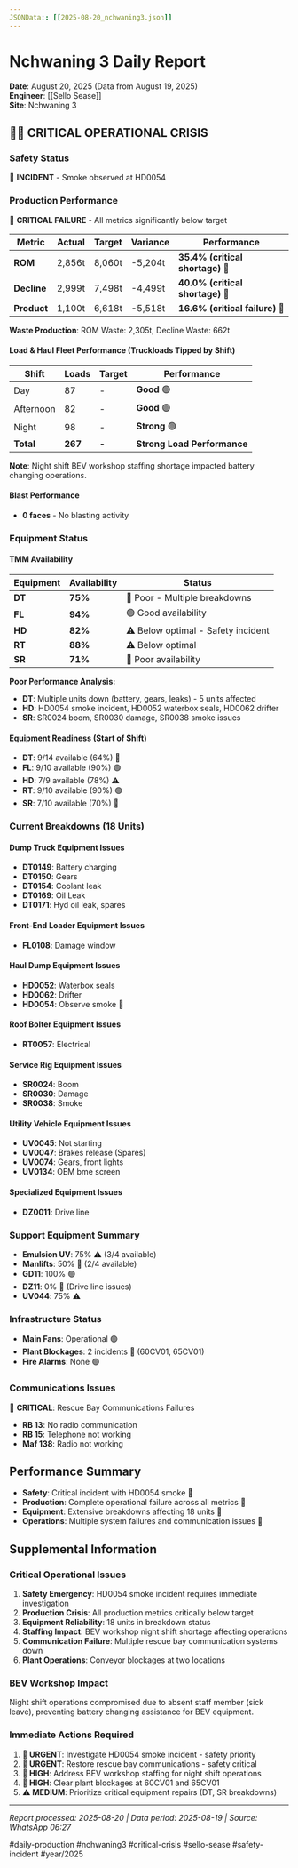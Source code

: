 ```yaml
---
JSONData:: [[2025-08-20_nchwaning3.json]]
---
```


# Nchwaning 3 Daily Report
**Date**: August 20, 2025 (Data from August 19, 2025)  
**Engineer**: [[Sello Sease]]  
**Site**: Nchwaning 3  

## 🔴🚨 CRITICAL OPERATIONAL CRISIS

### Safety Status
🔴 **INCIDENT** - Smoke observed at HD0054

### Production Performance
🔴 **CRITICAL FAILURE** - All metrics significantly below target

| Metric | Actual | Target | Variance | Performance |
|--------|--------|--------|----------|-------------|
| **ROM** | 2,856t | 8,060t | -5,204t | **35.4% (critical shortage)** 🔴 |
| **Decline** | 2,999t | 7,498t | -4,499t | **40.0% (critical shortage)** 🔴 |
| **Product** | 1,100t | 6,618t | -5,518t | **16.6% (critical failure)** 🔴 |

**Waste Production**: ROM Waste: 2,305t, Decline Waste: 662t

#### Load & Haul Fleet Performance (Truckloads Tipped by Shift)
| Shift | Loads | Target | Performance |
|-------|-------|--------|-------------|
| Day | 87 | - | **Good** 🟢 |
| Afternoon | 82 | - | **Good** 🟢 |
| Night | 98 | - | **Strong** 🟢 |
| **Total** | **267** | **-** | **Strong Load Performance** |

**Note**: Night shift BEV workshop staffing shortage impacted battery changing operations.

#### Blast Performance
- **0 faces** - No blasting activity

### Equipment Status

#### TMM Availability
| Equipment | Availability | Status |
|-----------|-------------|---------|
| **DT** | **75%** | 🔴 Poor - Multiple breakdowns |
| **FL** | **94%** | 🟢 Good availability |
| **HD** | **82%** | ⚠️ Below optimal - Safety incident |
| **RT** | **88%** | ⚠️ Below optimal |
| **SR** | **71%** | 🔴 Poor availability |

**Poor Performance Analysis:**
- **DT**: Multiple units down (battery, gears, leaks) - 5 units affected
- **HD**: HD0054 smoke incident, HD0052 waterbox seals, HD0062 drifter
- **SR**: SR0024 boom, SR0030 damage, SR0038 smoke issues

#### Equipment Readiness (Start of Shift)
- **DT**: 9/14 available (64%) 🔴
- **FL**: 9/10 available (90%) 🟢
- **HD**: 7/9 available (78%) ⚠️
- **RT**: 9/10 available (90%) 🟢
- **SR**: 7/10 available (70%) 🔴

### Current Breakdowns (18 Units)

#### Dump Truck Equipment Issues
- **DT0149**: Battery charging
- **DT0150**: Gears
- **DT0154**: Coolant leak
- **DT0169**: Oil Leak
- **DT0171**: Hyd oil leak, spares

#### Front-End Loader Equipment Issues
- **FL0108**: Damage window

#### Haul Dump Equipment Issues
- **HD0052**: Waterbox seals
- **HD0062**: Drifter
- **HD0054**: Observe smoke 🚨

#### Roof Bolter Equipment Issues
- **RT0057**: Electrical

#### Service Rig Equipment Issues
- **SR0024**: Boom
- **SR0030**: Damage
- **SR0038**: Smoke

#### Utility Vehicle Equipment Issues
- **UV0045**: Not starting
- **UV0047**: Brakes release (Spares)
- **UV0074**: Gears, front lights
- **UV0134**: OEM bme screen

#### Specialized Equipment Issues
- **DZ0011**: Drive line

### Support Equipment Summary
- **Emulsion UV**: 75% ⚠️ (3/4 available)
- **Manlifts**: 50% 🔴 (2/4 available)
- **GD11**: 100% 🟢
- **DZ11**: 0% 🔴 (Drive line issues)
- **UV044**: 75% ⚠️

### Infrastructure Status
- **Main Fans**: Operational 🟢
- **Plant Blockages**: 2 incidents 🔴 (60CV01, 65CV01)
- **Fire Alarms**: None 🟢

### Communications Issues
🔴 **CRITICAL**: Rescue Bay Communications Failures
- **RB 13**: No radio communication
- **RB 15**: Telephone not working
- **Maf 138**: Radio not working

## Performance Summary
- **Safety**: Critical incident with HD0054 smoke 🔴
- **Production**: Complete operational failure across all metrics 🔴
- **Equipment**: Extensive breakdowns affecting 18 units 🔴
- **Operations**: Multiple system failures and communication issues 🔴

## Supplemental Information

### Critical Operational Issues
1. **Safety Emergency**: HD0054 smoke incident requires immediate investigation
2. **Production Crisis**: All production metrics critically below target
3. **Equipment Reliability**: 18 units in breakdown status
4. **Staffing Impact**: BEV workshop night shift shortage affecting operations
5. **Communication Failure**: Multiple rescue bay communication systems down
6. **Plant Operations**: Conveyor blockages at two locations

### BEV Workshop Impact
Night shift operations compromised due to absent staff member (sick leave), preventing battery changing assistance for BEV equipment.

### Immediate Actions Required
1. **🚨 URGENT**: Investigate HD0054 smoke incident - safety priority
2. **🔴 URGENT**: Restore rescue bay communications - safety critical
3. **🔴 HIGH**: Address BEV workshop staffing for night shift operations
4. **🔴 HIGH**: Clear plant blockages at 60CV01 and 65CV01
5. **⚠️ MEDIUM**: Prioritize critical equipment repairs (DT, SR breakdowns)

---
*Report processed: 2025-08-20 | Data period: 2025-08-19 | Source: WhatsApp 06:27*

#daily-production #nchwaning3 #critical-crisis #sello-sease #safety-incident #year/2025